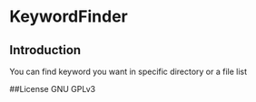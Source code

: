 # KeywordFinder
## Introduction
You can find keyword you want in specific directory or a file list 

##License
GNU GPLv3
